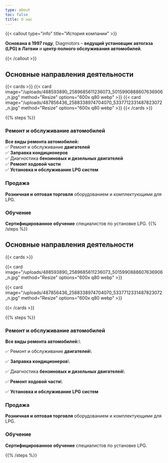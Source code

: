 ```yaml
---
type: about
toc: false
title: О нас
---
```


{{< callout type="info" title="История компании" >}}

**Основана в 1997 году**, Diagmotors – **ведущий установщик автогаза (LPG) в Латвии** и **центр полного обслуживания автомобилей**.

{{< /callout >}}

## Основные направления деятельности

{{< cards >}}
{{< card image="/uploads/488593890_2589685611236073_5015990888607636906_n.jpg" method="Resize" options="600x q80 webp" >}}
{{< card image="/uploads/487856436_2588338974704070_5337712331487823072_n.jpg" method="Resize" options="600x q80 webp" >}}
{{< /cards >}}

{{% steps %}}

### Ремонт и обслуживание автомобилей

**Все виды ремонта автомобилей:**\
✅ Ремонт и обслуживание **двигателей**\
✅ **Заправка кондиционеров**\
✅ Диагностика **бензиновых и дизельных двигателей**\
✅ **Ремонт ходовой части**\
✅ **Установка и обслуживание LPG систем**

### Продажа

**Розничная и оптовая торговля** оборудованием и комплектующими для LPG.

### Обучение

**Сертифицированное обучение** специалистов по установке LPG.
{{% /steps %}}

## Основные направления деятельности

{{< cards >}}

{{< card image="/uploads/488593890_2589685611236073_5015990888607636906_n.jpg" method="Resize" options="600x q80 webp" >}}

{{< card image="/uploads/487856436_2588338974704070_5337712331487823072_n.jpg" method="Resize" options="600x q80 webp" >}}

{{< /cards >}}

{{% steps %}}

### Ремонт и обслуживание автомобилей

**Все виды ремонта автомобилей:**\

✅ Ремонт и обслуживание **двигателей**\

✅ **Заправка кондиционеров**\

✅ Диагностика **бензиновых и дизельных двигателей**\

✅ **Ремонт ходовой части**\

✅ **Установка и обслуживание LPG систем**

### Продажа

**Розничная и оптовая торговля** оборудованием и комплектующими для LPG.

### Обучение

**Сертифицированное обучение** специалистов по установке LPG.

{{% /steps %}}
